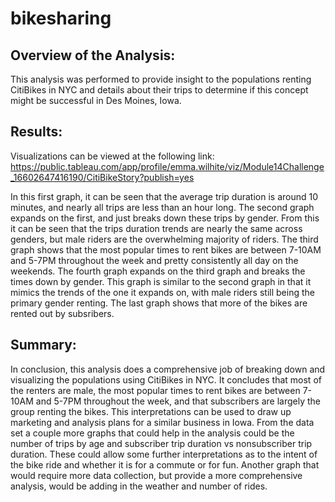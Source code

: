 # bikesharing

## Overview of the Analysis:

This analysis was performed to provide insight to the populations renting CitiBikes in NYC and details about their trips to determine if this concept might be successful in Des Moines, Iowa. 

## Results:

Visualizations can be viewed at the following link: 
https://public.tableau.com/app/profile/emma.wilhite/viz/Module14Challenge_16602647416190/CitiBikeStory?publish=yes

In this first graph, it can be seen that the average trip duration is around 10 minutes, and nearly all trips are less than an hour long. The second graph expands on the first, and just breaks down these trips by gender. From this it can be seen that the trips duration trends are nearly the same across genders, but male riders are the overwhelming majority of riders. The third graph shows that the most popular times to rent bikes are between 7-10AM and 5-7PM throughout the week and pretty consistently all day on the weekends. The fourth graph expands on the third graph and breaks the times down by gender. This graph is similar to the second graph in that it mimics the trends of the one it expands on, with male riders still being the primary gender renting. The last graph shows that more of the bikes are rented out by subsribers. 

## Summary:

In conclusion, this analysis does a comprehensive job of breaking down and visualizing the populations using CitiBikes in NYC. It concludes that most of the renters are male, the most popular times to rent bikes are between 7-10AM and 5-7PM throughout the week, and that subscribers are largely the group renting the bikes. This interpretations can be used to draw up marketing and analysis plans for a similar business in Iowa. From the data set a couple more graphs that could help in the analysis could be the number of trips by age and subscriber trip duration vs nonsubscriber trip duration. These could allow some further interpretations as to the intent of the bike ride and whether it is for a commute or for fun. Another graph that would require more data collection, but provide a more comprehensive analysis, would be adding in the weather and number of rides. 
